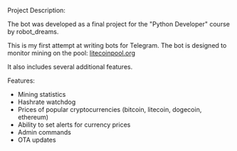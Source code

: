 Project Description:

The bot was developed as a final project for the "Python Developer" course by robot_dreams.

This is my first attempt at writing bots for Telegram.
The bot is designed to monitor mining on the pool: <a href="http://litecoinpool.org">litecoinpool.org</a>

It also includes several additional features.

Features:

- Mining statistics
- Hashrate watchdog
- Prices of popular cryptocurrencies (bitcoin, litecoin, dogecoin, ethereum)
- Ability to set alerts for currency prices
- Admin commands
- OTA updates
